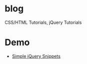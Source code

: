 blog
====

CSS/HTML Tutorials, jQuery Tutorials

Demo
====
<ul>
<li><a href="http://demo.sunflowamedia.com/20130111/">Simple jQuery Snippets</a></li>
</ul>






